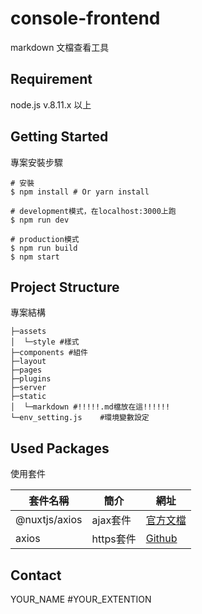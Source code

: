 # console-frontend

markdown 文檔查看工具

## Requirement

node.js v.8.11.x 以上

## Getting Started

專案安裝步驟

```shell
# 安裝
$ npm install # Or yarn install

# development模式，在localhost:3000上跑
$ npm run dev

# production模式
$ npm run build
$ npm start
```

## Project Structure

專案結構

```shell
├─assets
│  └─style #樣式
├─components #組件
├─layout
├─pages
├─plugins
├─server
├─static
│  └─markdown #!!!!!.md檔放在這!!!!!!
└─env_setting.js    #環境變數設定
```

## Used Packages

使用套件

| 套件名稱      | 簡介      | 網址                                     |
| ------------- | --------- | ---------------------------------------- |
| @nuxtjs/axios | ajax套件  | [官方文檔](https://axios.nuxtjs.org/)    |
| axios         | https套件 | [Github](https://github.com/axios/axios) |

## Contact

YOUR_NAME #YOUR_EXTENTION
